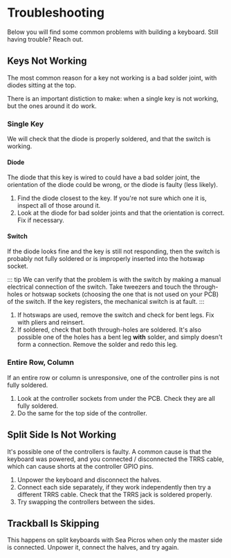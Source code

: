 # Troubleshooting

Below you will find some common problems with building a keyboard. Still having trouble? Reach out.

## Keys Not Working

The most common reason for a key not working is a bad solder joint, with diodes sitting at the top.

There is an important distiction to make: when a single key is not working, but the ones around it do work.

### Single Key

We will check that the diode is properly soldered, and that the switch is working.

#### Diode

The diode that this key is wired to could have a bad solder joint, the orientation of the diode could be wrong, or the diode is faulty (less likely).

1. Find the diode closest to the key. If you're not sure which one it is, inspect all of those around it.
1. Look at the diode for bad solder joints and that the orientation is correct. Fix if necessary.

#### Switch

If the diode looks fine and the key is still not responding, then the switch is probably not fully soldered or is improperly inserted into the hotswap socket.

::: tip
We can verify that the problem is with the switch by making a manual electrical connection of the switch. Take tweezers and touch the through-holes or hotswap sockets (choosing the one that is not used on your PCB) of the switch. If the key registers, the mechanical switch is at fault.
:::

1. If hotswaps are used, remove the switch and check for bent legs. Fix with pliers and reinsert.
1. If soldered, check that both through-holes are soldered. It's also possible one of the holes has a bent leg **with** solder, and simply doesn't form a connection. Remove the solder and redo this leg.

### Entire Row, Column

If an entire row or column is unresponsive, one of the controller pins is not fully soldered.

1. Look at the controller sockets from under the PCB. Check they are all fully soldered.
1. Do the same for the top side of the controller.

## Split Side Is Not Working

It's possible one of the controllers is faulty. A common cause is that the keyboard was powered, and you connected / disconnected the TRRS cable, which can cause shorts at the controller GPIO pins.

1. Unpower the keyboard and disconnect the halves.
1. Connect each side separately, if they work independently then try a different TRRS cable. Check that the TRRS jack is soldered properly.
1. Try swapping the controllers between the sides.

## Trackball Is Skipping

This happens on split keyboards with Sea Picros when only the master side is connected. Unpower it, connect the halves, and try again.